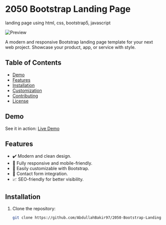 # 2050 Bootstrap Landing Page
landing page using html, css, bootstrap5, javascript

![Preview](screenshot.png)

A modern and responsive Bootstrap landing page template for your next web project. Showcase your product, app, or service with style.

## Table of Contents

- [Demo](#demo)
- [Features](#features)
- [Installation](#installation)
- [Customization](#customization)
- [Contributing](#contributing)
- [License](#license)

## Demo

See it in action: [Live Demo](https://your-demo-link.com)

## Features

- ✔️ Modern and clean design.
- 📱 Fully responsive and mobile-friendly.
- 🌈 Easily customizable with Bootstrap.
- 📨 Contact form integration.
- 📈 SEO-friendly for better visibility.

## Installation

1. Clone the repository:

   ```bash
   git clone https://github.com/AbdullahBakir97/2050-Bootstrap-Landing-page.git